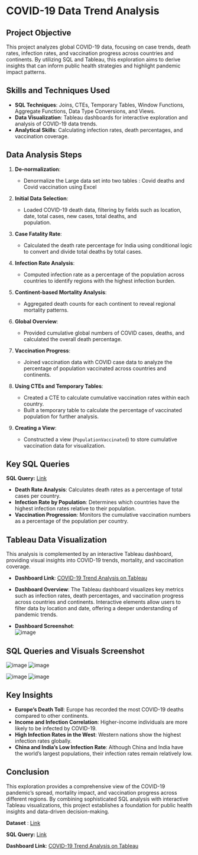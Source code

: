 # COVID-19 Data Trend Analysis

## Project Objective
This project analyzes global COVID-19 data, focusing on case trends, death rates, infection rates, and vaccination progress across countries and continents. By utilizing SQL and Tableau, this exploration aims to derive insights that can inform public health strategies and highlight pandemic impact patterns.


## Skills and Techniques Used
- **SQL Techniques**: Joins, CTEs, Temporary Tables, Window Functions, Aggregate Functions, Data Type Conversions, and Views.
- **Data Visualization**: Tableau dashboards for interactive exploration and analysis of COVID-19 data trends.
- **Analytical Skills**: Calculating infection rates, death percentages, and vaccination coverage.


## Data Analysis Steps
1. **De-normalization**:
   - Denormalize the Large data set into two tables : Covid deaths and Covid vaccination using Excel

2. **Initial Data Selection**: 
   - Loaded COVID-19 death data, filtering by fields such as location, date, total cases, new cases, total deaths, and          
     population.

3. **Case Fatality Rate**:
   - Calculated the death rate percentage for India using conditional logic to convert and divide total deaths by total cases.

4. **Infection Rate Analysis**:
   - Computed infection rate as a percentage of the population across countries to identify regions with the highest infection 
     burden.

5. **Continent-based Mortality Analysis**:
   - Aggregated death counts for each continent to reveal regional mortality patterns.

6. **Global Overview**:
   - Provided cumulative global numbers of COVID cases, deaths, and calculated the overall death percentage.

7. **Vaccination Progress**:
   - Joined vaccination data with COVID case data to analyze the percentage of population vaccinated across countries and 
     continents.

8. **Using CTEs and Temporary Tables**:
   - Created a CTE to calculate cumulative vaccination rates within each country.
   - Built a temporary table to calculate the percentage of vaccinated population for further analysis.

9. **Creating a View**:
   - Constructed a view (`PopulationVaccinated`) to store cumulative vaccination data for visualization.


## Key SQL Queries

**SQL Query:** [Link](https://github.com/abhinavbhandar/PortfolioProject/blob/main/covid%20data%20exploration.sql)
- **Death Rate Analysis**: Calculates death rates as a percentage of total cases per country.
- **Infection Rate by Population**: Determines which countries have the highest infection rates relative to their population.
- **Vaccination Progression**: Monitors the cumulative vaccination numbers as a percentage of the population per country.


## Tableau Data Visualization
This analysis is complemented by an interactive Tableau dashboard, providing visual insights into COVID-19 trends, mortality, and vaccination coverage.

- **Dashboard Link**: [COVID-19 Trend Analysis on Tableau](https://public.tableau.com/app/profile/abhinav.bhandari/viz/Covid-19TrendAnalysis_17102244341810/Dashboard1?publish=yes)
- **Dashboard Overview**: The Tableau dashboard visualizes key metrics such as infection rates, death percentages, and vaccination progress across countries and continents. Interactive elements allow users to filter data by location and date, offering a deeper understanding of pandemic trends.
  
- **Dashboard Screenshot**:  
  ![image](https://github.com/user-attachments/assets/7dcbda9e-7891-47cf-b562-dff6a62cb2e6)


## SQL Queries and Visuals Screenshot

![image](https://github.com/user-attachments/assets/3c557a20-b0e3-42fa-9752-96527e913592)
![image](https://github.com/user-attachments/assets/cf07ad73-08c3-453b-83e1-51f432562169)

![image](https://github.com/user-attachments/assets/3894f4cd-b2df-4e24-a9a5-ad49755152ec)
![image](https://github.com/user-attachments/assets/1f6b821f-267f-4705-9f21-91caab803f95)


## Key Insights
- **Europe’s Death Toll**: Europe has recorded the most COVID-19 deaths compared to other continents.
- **Income and Infection Correlation**: Higher-income individuals are more likely to be infected by COVID-19.
- **High Infection Rates in the West**: Western nations show the highest infection rates globally.
- **China and India’s Low Infection Rate**: Although China and India have the world’s largest populations, their infection rates remain relatively low.


## Conclusion
This exploration provides a comprehensive view of the COVID-19 pandemic’s spread, mortality impact, and vaccination progress across different regions. By combining sophisticated SQL analysis with interactive Tableau visualizations, this project establishes a foundation for public health insights and data-driven decision-making.

**Dataset** : [Link](https://github.com/abhinavbhandar/PortfolioProject/blob/main/covid-dataset.zip)

**SQL Query:** [Link](https://github.com/abhinavbhandar/PortfolioProject/blob/main/covid%20data%20exploration.sql)

**Dashboard Link**: [COVID-19 Trend Analysis on Tableau](https://public.tableau.com/app/profile/abhinav.bhandari/viz/Covid-19TrendAnalysis_17102244341810/Dashboard1?publish=yes)
